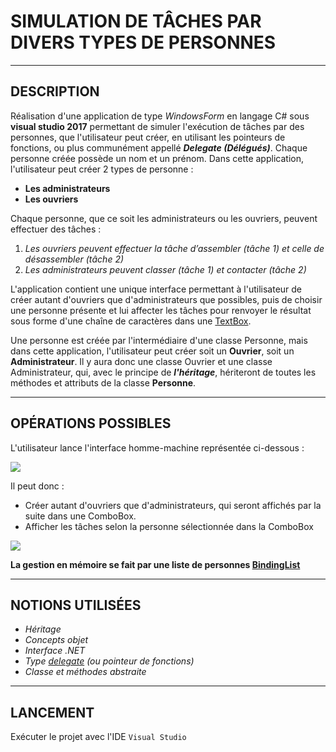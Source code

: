 # SIMULATION DE TÂCHES PAR DIVERS TYPES DE PERSONNES

---------------------------------------------------------

## DESCRIPTION

Réalisation d'une application de type _WindowsForm_ en langage C# sous **visual studio 2017** permettant de simuler l'exécution de tâches par des personnes, que l'utilisateur peut créer, en utilisant les pointeurs de fonctions, ou plus communément appellé _**Delegate (Délégués)**_.
Chaque personne créée possède un nom et un prénom.
Dans cette application, l'utilisateur peut créer 2 types de personne :
* **Les administrateurs**
* **Les ouvriers**

Chaque personne, que ce soit les administrateurs ou les ouvriers, peuvent effectuer des tâches :
1. _Les ouvriers peuvent effectuer la tâche d’assembler (tâche 1) et celle de désassembler (tâche 2)_
2. _Les administrateurs peuvent classer (tâche 1) et contacter (tâche 2)_

L'application contient une unique interface permettant à l'utilisateur de créer autant d'ouvriers que d'administrateurs que possibles, puis de choisir une personne présente et lui affecter les tâches pour renvoyer le résultat sous forme d'une chaîne de caractères dans une [TextBox](https://en.wikipedia.org/wiki/Text_box).

Une personne est créée par l'intermédiaire d'une classe Personne, mais dans cette application, l'utilisateur peut créer soit un **Ouvrier**, soit un **Administrateur**. Il y aura donc une classe Ouvrier et une classe Administrateur, qui, avec le principe de _**l'héritage**_, hériteront de toutes les méthodes et attributs de la classe **Personne**.

---------------------------------------------------------

## OPÉRATIONS POSSIBLES

L'utilisateur lance l'interface homme-machine représentée ci-dessous :

![](https://image.noelshack.com/fichiers/2018/08/4/1519310388-capture1.png)

Il peut donc :
* Créer autant d'ouvriers que d'administrateurs, qui seront affichés par la suite dans une ComboBox.
* Afficher les tâches selon la personne sélectionnée dans la ComboBox

![](https://image.noelshack.com/fichiers/2018/08/4/1519310388-capture2.png)

**La gestion en mémoire se fait par une liste de personnes [BindingList](https://msdn.microsoft.com/fr-fr/library/ms132679(v=vs.110).aspx)**

--------------------------------------

## NOTIONS UTILISÉES

* _Héritage_
* _Concepts objet_
* _Interface .NET_
* _Type [delegate](https://www.dotnetdojo.com/delegates-csharp/) (ou pointeur de fonctions)_
* _Classe et méthodes abstraite_

--------------------------------------

## LANCEMENT

Exécuter le projet avec l'IDE `Visual Studio`
